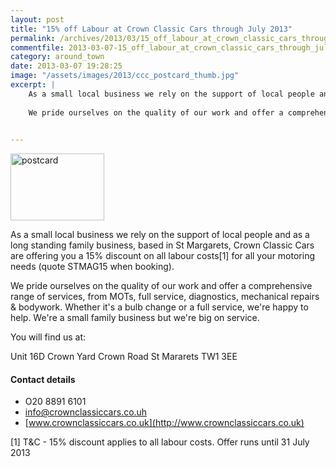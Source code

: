 ```yaml
---
layout: post
title: "15% off Labour at Crown Classic Cars through July 2013"
permalink: /archives/2013/03/15_off_labour_at_crown_classic_cars_through_july_2.html
commentfile: 2013-03-07-15_off_labour_at_crown_classic_cars_through_july_2
category: around_town
date: 2013-03-07 19:28:25
image: "/assets/images/2013/ccc_postcard_thumb.jpg"
excerpt: |
    As a small local business we rely on the support of local people and as a long standing family business, based in St Margarets, Crown Classic Cars are offering you a 15% discount on all labour costs[1] for all your motoring needs (quote STMAG15 when booking).
    
    We pride ourselves on the quality of our work and offer a comprehensive range of services, from MOTs, full service, diagnostics, mechanical repairs & bodywork. Whether it's a bulb change or a full service, we're happy to help. We're a small family business but we're big on service.
    

---
```


<a href="/assets/images/2013/ccc_postcard.jpg" title="See larger version of - postcard"><img src="/assets/images/2013/ccc_postcard_thumb.jpg" width="150" height="107" alt="postcard" class="photo right" /></a>

As a small local business we rely on the support of local people and as a long standing family business, based in St Margarets, Crown Classic Cars are offering you a 15% discount on all labour costs[1] for all your motoring needs (quote STMAG15 when booking).

We pride ourselves on the quality of our work and offer a comprehensive range of services, from MOTs, full service, diagnostics, mechanical repairs & bodywork. Whether it's a bulb change or a full service, we're happy to help. We're a small family business but we're big on service.

You will find us at:

Unit 16D Crown Yard
Crown Road
St Mararets
TW1 3EE

#### Contact details

-   O20 8891 6101
-   <info@crownclassiccars.co.uh>
-   [www.crownclassiccars.co.uk](http://www.crownclassiccars.co.uk)

[1] T&C - 15% discount applies to all labour costs. Offer runs until 31 July 2013

